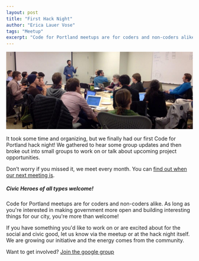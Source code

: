 ```yaml
---
layout: post
title: "First Hack Night"
author: "Erica Lauer Vose"
tags: "Meetup"
excerpt: "Code for Portland meetups are for coders and non-coders alike. As long as you're interested in making government more open and building interesting things for our city, you're more than welcome!"
---
```


![](/assets/img/cfp-1st-meetup.jpg)

It took some time and organizing, but we finally had our first Code for Portland hack night!  We gathered to hear some group updates and then broke out into small groups to work on or talk about upcoming project opportunities.

Don’t worry if you missed it, we meet every month. You can [find out when our next meeting is](http://www.meetup.com/Code-for-Portland/).

##### Civic Heroes of all types welcome!

Code for Portland meetups are for coders and non-coders alike. As long as you're interested in making government more open and building interesting things for our city, you're more than welcome!

If you have something you'd like to work on or are excited about for the social and civic good, let us know via the meetup or at the hack night itself.  We are growing our initiative and the energy comes from the community.

<p class="side-note">
  Want to get involved? <a href="https://groups.google.com/forum/#!forum/code-for-portland">Join the google group</a>
</p>